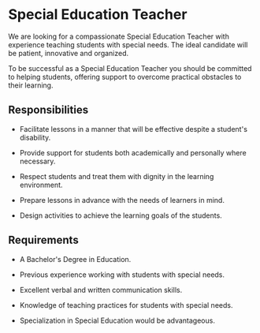 # Special Education Teacher

We are looking for a compassionate Special Education Teacher with experience teaching students with special needs. The ideal candidate will be patient, innovative and organized.

To be successful as a Special Education Teacher you should be committed to helping students, offering support to overcome practical obstacles to their learning.

## Responsibilities

* Facilitate lessons in a manner that will be effective despite a student's disability.

* Provide support for students both academically and personally where necessary.

* Respect students and treat them with dignity in the learning environment.

* Prepare lessons in advance with the needs of learners in mind.

* Design activities to achieve the learning goals of the students.

## Requirements

* A Bachelor's Degree in Education.

* Previous experience working with students with special needs.

* Excellent verbal and written communication skills.

* Knowledge of teaching practices for students with special needs.

* Specialization in Special Education would be advantageous.

